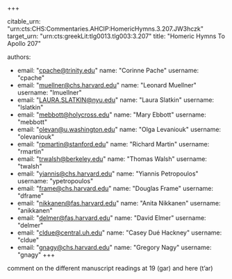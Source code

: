+++


citable_urn: "urn:cts:CHS:Commentaries.AHCIP:HomericHymns.3.207.JW3hczk"
target_urn: "urn:cts:greekLit:tlg0013.tlg003:3.207"
title: "Homeric Hymns To Apollo 207"

authors:
- email: "cpache@trinity.edu"
  name: "Corinne Pache"
  username: "cpache"
- email: "muellner@chs.harvard.edu"
  name: "Leonard Muellner"
  username: "lmuellner"
- email: "LAURA.SLATKIN@nyu.edu"
  name: "Laura Slatkin"
  username: "lslatkin"
- email: "mebbott@holycross.edu"
  name: "Mary Ebbott"
  username: "mebbott"
- email: "olevan@u.washington.edu"
  name: "Olga Levaniouk"
  username: "olevaniouk"
- email: "rpmartin@stanford.edu"
  name: "Richard Martin"
  username: "rmartin"
- email: "trwalsh@berkeley.edu"
  name: "Thomas Walsh"
  username: "twalsh"
- email: "yiannis@chs.harvard.edu"
  name: "Yiannis Petropoulos"
  username: "ypetropoulos"
- email: "frame@chs.harvard.edu"
  name: "Douglas Frame"
  username: "dframe"
- email: "nikkanen@fas.harvard.edu"
  name: "Anita Nikkanen"
  username: "anikkanen"
- email: "delmer@fas.harvard.edu"
  name: "David Elmer"
  username: "delmer"
- email: "cldue@central.uh.edu"
  name: "Casey Dué Hackney"
  username: "cldue"
- email: "gnagy@chs.harvard.edu"
  name: "Gregory Nagy"
  username: "gnagy"
+++

<p>comment on the different manuscript readings at 19 (gar) and here (t’ar)</p>